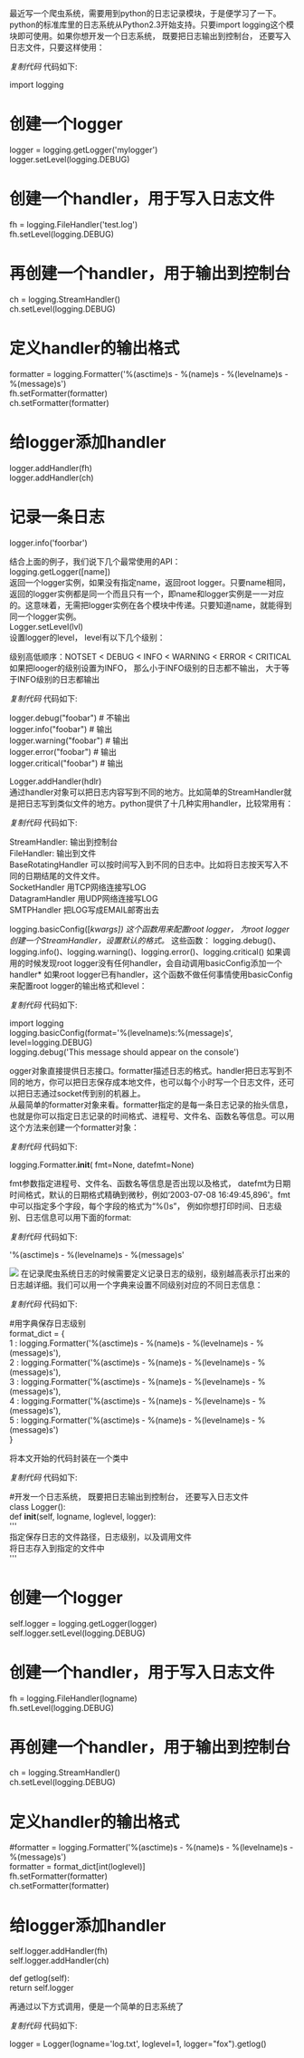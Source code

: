 最近写一个爬虫系统，需要用到python的日志记录模块，于是便学习了一下。  
python的标准库里的日志系统从Python2.3开始支持。只要import logging这个模块即可使用。如果你想开发一个日志系统，
既要把日志输出到控制台， 还要写入日志文件，只要这样使用：  

_复制代码_ 代码如下:

  
import logging  
# 创建一个logger  
logger = logging.getLogger('mylogger')  
logger.setLevel(logging.DEBUG)  
# 创建一个handler，用于写入日志文件  
fh = logging.FileHandler('test.log')  
fh.setLevel(logging.DEBUG)  
# 再创建一个handler，用于输出到控制台  
ch = logging.StreamHandler()  
ch.setLevel(logging.DEBUG)  
# 定义handler的输出格式  
formatter = logging.Formatter('%(asctime)s - %(name)s - %(levelname)s -
%(message)s')  
fh.setFormatter(formatter)  
ch.setFormatter(formatter)  
# 给logger添加handler  
logger.addHandler(fh)  
logger.addHandler(ch)  
# 记录一条日志  
logger.info('foorbar')  

  
结合上面的例子，我们说下几个最常使用的API：  
logging.getLogger([name])  
返回一个logger实例，如果没有指定name，返回root
logger。只要name相同，返回的logger实例都是同一个而且只有一个，即name和logger实例是一一对应的。这意味着，无需把logger实例在各个模块中传递。只要知道name，就能得到同一个logger实例。  
Logger.setLevel(lvl)  
设置logger的level， level有以下几个级别：  
  
级别高低顺序：NOTSET < DEBUG < INFO < WARNING < ERROR < CRITICAL  
如果把looger的级别设置为INFO， 那么小于INFO级别的日志都不输出， 大于等于INFO级别的日志都输出  

_复制代码_ 代码如下:

  
logger.debug("foobar") # 不输出  
logger.info("foobar") # 输出  
logger.warning("foobar") # 输出  
logger.error("foobar") # 输出  
logger.critical("foobar") # 输出  

  
Logger.addHandler(hdlr)  
通过handler对象可以把日志内容写到不同的地方。比如简单的StreamHandler就是把日志写到类似文件的地方。python提供了十几种实用handler，比较常用有：  

_复制代码_ 代码如下:

  
StreamHandler: 输出到控制台  
FileHandler: 输出到文件  
BaseRotatingHandler 可以按时间写入到不同的日志中。比如将日志按天写入不同的日期结尾的文件文件。  
SocketHandler 用TCP网络连接写LOG  
DatagramHandler 用UDP网络连接写LOG  
SMTPHandler 把LOG写成EMAIL邮寄出去  

  
logging.basicConfig([**kwargs])* 这个函数用来配置root logger， 为root
logger创建一个StreamHandler，设置默认的格式。* 这些函数：
logging.debug()、logging.info()、logging.warning()、logging.error()、logging.critical()
如果调用的时候发现root logger没有任何handler，会自动调用basicConfig添加一个handler* 如果root
logger已有handler，这个函数不做任何事情使用basicConfig来配置root logger的输出格式和level：  

_复制代码_ 代码如下:

  
import logging  
logging.basicConfig(format='%(levelname)s:%(message)s', level=logging.DEBUG)  
logging.debug('This message should appear on the console')  

  
ogger对象直接提供日志接口。formatter描述日志的格式。handler把日志写到不同的地方，你可以把日志保存成本地文件，也可以每个小时写一个日志文件，还可以把日志通过socket传到别的机器上。  
从最简单的formatter对象来看。formatter指定的是每一条日志记录的抬头信息，也就是你可以指定日志记录的时间格式、进程号、文件名、函数名等信息。可以用这个方法来创建一个formatter对象：  

_复制代码_ 代码如下:

  
logging.Formatter.__init__( fmt=None, datefmt=None)  

  
fmt参数指定进程号、文件名、函数名等信息是否出现以及格式， datefmt为日期时间格式，默认的日期格式精确到微秒，例如‘2003-07-08
16:49:45,896'。fmt中可以指定多个字段，每个字段的格式为“%(<dictionary key>)s”，
例如你想打印时间、日志级别、日志信息可以用下面的format:  

_复制代码_ 代码如下:

  
'%(asctime)s - %(levelname)s - %(message)s'  

  
![](https://img.jbzj.com/file_images/article/201311/20131101094011.jpg?201310194044)
在记录爬虫系统日志的时候需要定义记录日志的级别，级别越高表示打出来的日志越详细。我们可以用一个字典来设置不同级别对应的不同日志信息：  

_复制代码_ 代码如下:

  
#用字典保存日志级别  
format_dict = {  
1 : logging.Formatter('%(asctime)s - %(name)s - %(levelname)s - %(message)s'),  
2 : logging.Formatter('%(asctime)s - %(name)s - %(levelname)s - %(message)s'),  
3 : logging.Formatter('%(asctime)s - %(name)s - %(levelname)s - %(message)s'),  
4 : logging.Formatter('%(asctime)s - %(name)s - %(levelname)s - %(message)s'),  
5 : logging.Formatter('%(asctime)s - %(name)s - %(levelname)s - %(message)s')  
}  

  
将本文开始的代码封装在一个类中  

_复制代码_ 代码如下:

  
#开发一个日志系统， 既要把日志输出到控制台， 还要写入日志文件  
class Logger():  
def __init__(self, logname, loglevel, logger):  
'''  
指定保存日志的文件路径，日志级别，以及调用文件  
将日志存入到指定的文件中  
'''  
  
# 创建一个logger  
self.logger = logging.getLogger(logger)  
self.logger.setLevel(logging.DEBUG)  
  
# 创建一个handler，用于写入日志文件  
fh = logging.FileHandler(logname)  
fh.setLevel(logging.DEBUG)  
  
# 再创建一个handler，用于输出到控制台  
ch = logging.StreamHandler()  
ch.setLevel(logging.DEBUG)  
  
# 定义handler的输出格式  
#formatter = logging.Formatter('%(asctime)s - %(name)s - %(levelname)s -
%(message)s')  
formatter = format_dict[int(loglevel)]  
fh.setFormatter(formatter)  
ch.setFormatter(formatter)  
  
# 给logger添加handler  
self.logger.addHandler(fh)  
self.logger.addHandler(ch)  
  
  
def getlog(self):  
return self.logger  

  
再通过以下方式调用，便是一个简单的日志系统了  

_复制代码_ 代码如下:

  
logger = Logger(logname='log.txt', loglevel=1, logger="fox").getlog()  

